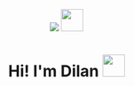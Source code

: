 <div align="center">
  <img src="https://user-images.githubusercontent.com/73097560/115834477-dbab4500-a447-11eb-908a-139a6edaec5c.gif">
<picture><img height="40" src="https://emoji.gg/assets/emoji/7333-parrotdance.gif"></picture> 
</div>
<div id="hey" align="center">
  <h1>
    Hi!
    I'm Dilan
    <img src="https://media.giphy.com/media/hvRJCLFzcasrR4ia7z/giphy.gif" width=40 />
  </h1>
</div>

